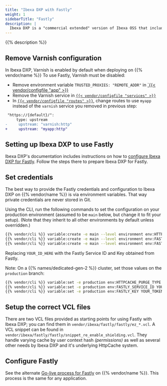 ```yaml
---
title: "Ibexa DXP with Fastly"
weight: 1
sidebarTitle: "Fastly"
description: |
  Ibexa DXP is a "commercial extended" version of Ibexa OSS that includes, among other things, support for push-based purging on the Fastly CDN.
---
```


{{% description %}}

## Remove Varnish configuration

In Ibexa DXP, Varnish is enabled by default when deploying on {{% vendor/name %}}
To use Fastly, Varnish must be disabled:

- Remove environment variable `TRUSTED_PROXIES: "REMOTE_ADDR"` in [`{{< vendor/configfile "app" >}}](https://github.com/ezsystems/ezplatform/blob/master/.platform.app.yaml)
- Remove the Varnish service in [`{{< vendor/configfile "services" >}}`](https://github.com/ezsystems/ezplatform/blob/master/.platform/services.yaml)
- In [`{{< vendor/configfile "routes" >}}`](https://github.com/ezsystems/ezplatform/blob/master/.platform/routes.yaml),
   change routes to use `myapp` instead of the `varnish` service you removed in previous step:

```diff
 "https://{default}/":
     type: upstream
-     upstream: "varnish:http"
+     upstream: "myapp:http"
```

## Setting up Ibexa DXP to use Fastly

Ibexa DXP's documentation includes instructions on how to [configure Ibexa DXP for Fastly](https://doc.ibexa.co/en/latest/infrastructure_and_maintenance/cache/http_cache/reverse_proxy/#using-varnish-or-fastly).
Follow the steps there to prepare Ibexa DXP for Fastly.

## Set credentials

The best way to provide the Fastly credentials and configuration to Ibexa DXP on {{% vendor/name %}} is via environment variables.
That way private credentials are never stored in Git.

Using the CLI, run the following commands to set the configuration on your production environment
(assumed to be `main` below, but change it to fit your setup).
(Note that they inherit to all other environments by default unless overridden.)

```bash
{{% vendor/cli %}} variable:create -e main --level environment env:HTTPCACHE_PURGE_TYPE --value 'fastly'
{{% vendor/cli %}} variable:create -e main --level environment env:FASTLY_SERVICE_ID --value 'YOUR_ID_HERE'
{{% vendor/cli %}} variable:create -e main --level environment env:FASTLY_KEY --value 'YOUR_TOKEN_HERE'
```

Replacing `YOUR_ID_HERE` with the Fastly Service ID and Key obtained from Fastly.

Note: On a {{% names/dedicated-gen-2 %}} cluster, set those values on the `production` branch:

```bash
{{% vendor/cli %}} variable:set -e production env:HTTPCACHE_PURGE_TYPE fastly
{{% vendor/cli %}} variable:set -e production env:FASTLY_SERVICE_ID YOUR_ID_HERE
{{% vendor/cli %}} variable:set -e production env:FASTLY_KEY YOUR_TOKEN_HERE
```

## Setup the correct VCL files

There are two VCL files provided as starting points for using Fastly with Ibexa DXP;
you can find them in `vendor/ibexa/fastly/fastly/ez_*.vcl`.
A VCL snippet can be found in `vendor/ibexa/fastly/fastly/snippet_re_enable_shielding.vcl`.
They handle varying cache by user context hash _(permissions)_
as well as several other needs by Ibexa DXP and it's underlying HttpCache system.

## Configure Fastly

See the alternate [Go-live process for Fastly](/domains/cdn/_index.md#enable-mtls) on {{% vendor/name %}}.
This process is the same for any application.
